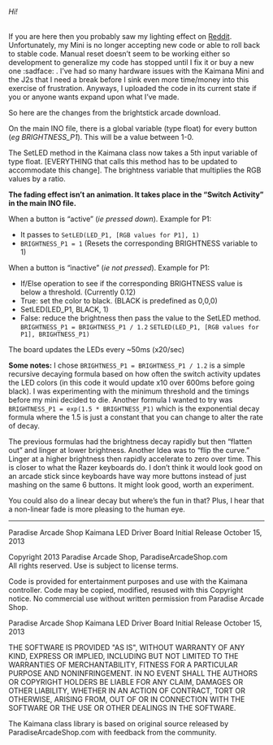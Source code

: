 ###### Hi! 
If you are here then you probably saw my lighting effect on [Reddit](https://www.reddit.com/r/fightsticks/comments/9dpi9a/reactive_lighting_effect/). Unfortunately, my Mini is no longer accepting new code or able to roll back to stable code. Manual reset doesn’t seem to be working either so development to generalize my code has stopped until I fix it or buy a new one :sadface: . I’ve had so many hardware issues with the Kaimana Mini and the J2s that I need a break before I sink even more time/money into this exercise of frustration. Anyways, I uploaded the code in its current state if you or anyone wants expand upon what I’ve made.

So here are the changes from the brightstick arcade download. 

On the main INO file, there is a global variable (type float) for every button (*eg BRIGHTNESS_P1*). This will be a value between 1-0.

The SetLED method in the Kaimana class now takes a 5th input variable of type float. [EVERYTHING that calls this method has to be updated to accommodate this change]. The brightness variable that multiplies the RGB values by a ratio.

**The fading effect isn’t an animation. It takes place in the “Switch Activity” in the main INO file.**

When a button is “active” (*ie pressed down*). Example for P1:

* It passes to `SetLED(LED_P1, [RGB values for P1], 1) `
* `BRIGHTNESS_P1 = 1` (Resets the corresponding BRIGHTNESS variable to 1)

When a button is “inactive” (*ie not pressed*). Example for P1:
*	If/Else operation to see if the corresponding BRIGHTNESS value is below a threshold. (Currently 0.12)
  *	True: set the color to black. (BLACK is predefined as 0,0,0)
*	SetLED(LED_P1, BLACK, 1)
  *	False: reduce the brightness then pass the value to the SetLED method. 
`BRIGHTNESS_P1 = BRIGHTNESS_P1 / 1.2`
`SETLED(LED_P1, [RGB values for P1], BRIGHTNESS_P1)`

The board updates the LEDs every ~50ms (x20/sec) 

**Some notes:** I chose `BRIGHTNESS_P1 = BRIGHTNESS_P1 / 1.2` is a simple recursive decaying formula based on how often the switch activity updates the LED colors (in this code it would update x10 over 600ms before going black). I was experimenting with the minimum threshold and the timings before my mini decided to die. Another formula I wanted to try was `BRIGHTNESS_P1 = exp(1.5 * BRIGHTNESS_P1)` which is the exponential decay formula where the 1.5 is just a constant that you can change to alter the rate of decay. 

The previous formulas had the brightness decay rapidly but then “flatten out” and linger at lower brightness. Another Idea was to “flip the curve.” Linger at a higher brightness then rapidly accelerate to zero over time. This is closer to what the Razer keyboards do. I don’t think it would look good on an arcade stick since keyboards have way more buttons instead of just mashing on the same 6 buttons. It might look good, worth an experiment. 

You could also do a linear decay but where’s the fun in that? Plus, I hear that a non-linear fade is more pleasing to the human eye. 





---







Paradise Arcade Shop Kaimana LED Driver Board
Initial Release October 15, 2013

Copyright 2013 Paradise Arcade Shop, ParadiseArcadeShop.com  
All rights reserved.  Use is subject to license terms.

Code is provided for entertainment purposes and use with the Kaimana controller.
Code may be copied, modified, resused with this Copyright notice.
No commercial use without written permission from Paradise Arcade Shop.

Paradise Arcade Shop Kaimana LED Driver Board
Initial Release October 15, 2013

THE SOFTWARE IS PROVIDED "AS IS", WITHOUT WARRANTY OF ANY KIND, EXPRESS OR
IMPLIED, INCLUDING BUT NOT LIMITED TO THE WARRANTIES OF MERCHANTABILITY,
FITNESS FOR A PARTICULAR PURPOSE AND NONINFRINGEMENT. IN NO EVENT SHALL THE
AUTHORS OR COPYRIGHT HOLDERS BE LIABLE FOR ANY CLAIM, DAMAGES OR OTHER
LIABILITY, WHETHER IN AN ACTION OF CONTRACT, TORT OR OTHERWISE, ARISING FROM,
OUT OF OR IN CONNECTION WITH THE SOFTWARE OR THE USE OR OTHER DEALINGS IN
THE SOFTWARE.



The Kaimana class library is based on original source released by ParadiseArcadeShop.com
with feedback from the community.
